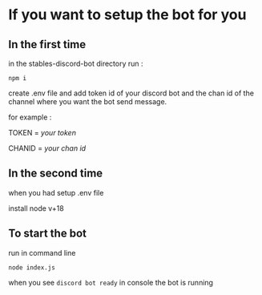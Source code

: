# If you want to setup the bot for you

## In the first time

in the stables-discord-bot directory run :

`npm i`

create .env file and add token id of your discord bot and the chan id of the channel where you want the bot send message.

for example :

TOKEN = *your token*

CHANID = *your chan id*

## In the second time
 when you had setup .env file
 
install node v+18

## To start the bot
run in command line 

`node index.js`

when you see `discord bot ready` in console the bot is running
